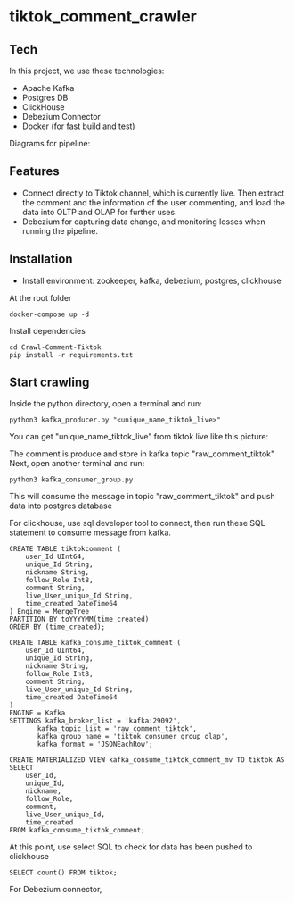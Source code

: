 # tiktok_comment_crawler

## Tech

In this project, we use these technologies:
- Apache Kafka
- Postgres DB
- ClickHouse
- Debezium Connector
- Docker (for fast build and test)

Diagrams for pipeline:


## Features

- Connect directly to Tiktok channel, which is currently live. Then extract the comment and the information of the user commenting, and load the data into OLTP and OLAP for further uses.
- Debezium for capturing data change, and monitoring losses when running the pipeline.

## Installation

- Install environment: zookeeper, kafka, debezium, postgres, clickhouse

At the root folder

```
docker-compose up -d
```

Install dependencies

```
cd Crawl-Comment-Tiktok
pip install -r requirements.txt
```

## Start crawling

Inside the python directory, open a terminal and run:
```
python3 kafka_producer.py "<unique_name_tiktok_live>"
```
You can get "unique_name_tiktok_live" from tiktok live like this picture:

The comment is produce and store in kafka topic "raw_comment_tiktok"
Next, open another terminal and run:
```
python3 kafka_consumer_group.py
```
This will consume the message in topic "raw_comment_tiktok" and push data into postgres database

For clickhouse, use sql developer tool to connect, then run these SQL statement to consume message from kafka.
```
CREATE TABLE tiktokcomment (
    user_Id UInt64,
    unique_Id String,
    nickname String,
    follow_Role Int8,
    comment String,
    live_User_unique_Id String,
    time_created DateTime64
) Engine = MergeTree
PARTITION BY toYYYYMM(time_created)
ORDER BY (time_created);
```
```
CREATE TABLE kafka_consume_tiktok_comment (
    user_Id UInt64,
    unique_Id String,
    nickname String,
    follow_Role Int8,
    comment String,
    live_User_unique_Id String,
    time_created DateTime64
)
ENGINE = Kafka
SETTINGS kafka_broker_list = 'kafka:29092',
       kafka_topic_list = 'raw_comment_tiktok',
       kafka_group_name = 'tiktok_consumer_group_olap',
       kafka_format = 'JSONEachRow';
```
```
CREATE MATERIALIZED VIEW kafka_consume_tiktok_comment_mv TO tiktok AS
SELECT 
    user_Id,
    unique_Id,
    nickname,
    follow_Role,
    comment,
    live_User_unique_Id,
    time_created
FROM kafka_consume_tiktok_comment;
```

At this point, use select SQL to check for data has been pushed to clickhouse
```
SELECT count() FROM tiktok;
```

For Debezium connector, 
